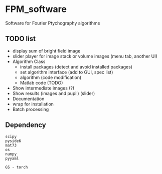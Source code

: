 # FPM_software
 Software for Fourier Ptychography algorithms


## TODO list
- display sum of bright field image
- slider player for image stack or volume images (menu tab, another UI)
- Algorithm Class
    - install packages (detect and avoid installed packages)
    - set algorithm interface (add to GUI, spec list)
    - algorithm (code modification)
    - Matlab code (TODO)
- Show intermediate images (?)
- Show results (images and pupil) (slider)
- Documentation
- wrap for installation
- Batch processing





## Dependency
```
scipy
pyside6
mat73
os
numpy
pyyaml
```

```
GS - torch